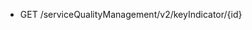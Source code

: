 <!--
    ATTENTION: This file was generated via gradle!
               Do NOT manually edit this file! Any such changes will be overwritten!
-->

* GET /serviceQualityManagement/v2/keyIndicator/{id}
